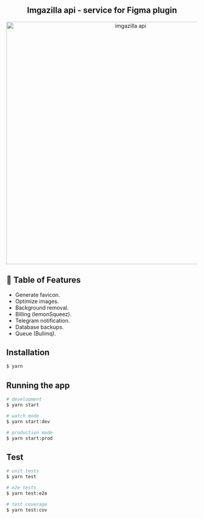 <div align="center">
    <br><h2><b>Imgazilla api - </b> service for Figma plugin</h2>
    <a href="http://imgazilla.app/" target="blank">
        <img align="center" width="639" src="https://github.com/user-attachments/assets/1b8b8d47-2fe5-45cf-b65c-c3d19bc0cfbf" alt="imgazilla api" />
    </a>
</div>


## 📖 Table of Features
- Generate favicon.
- Optimize images.
- Background removal.
- Billing (lemonSqueez).
- Telegram notification.
- Database backups.
- Queue (Bullmq).

## Installation

```bash
$ yarn
```

## Running the app

```bash
# development
$ yarn start

# watch mode
$ yarn start:dev

# production mode
$ yarn start:prod
```

## Test

```bash
# unit tests
$ yarn test

# e2e tests
$ yarn test:e2e

# test coverage
$ yarn test:cov
```
